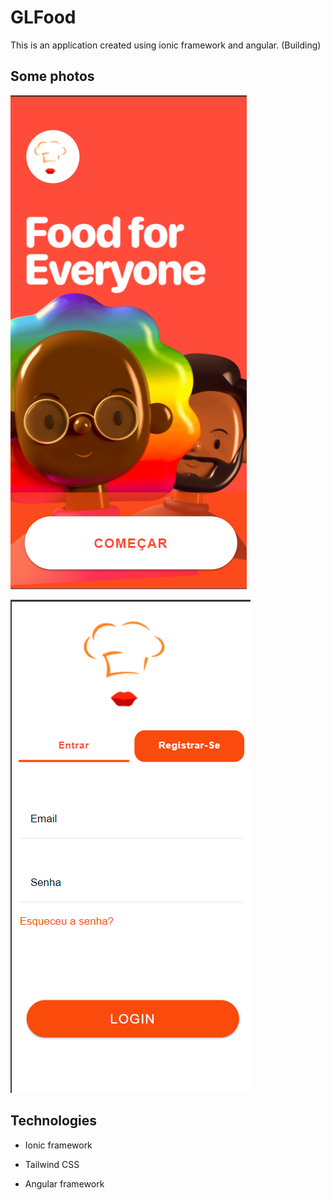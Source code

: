 # GLFood

This is an application created using ionic framework and angular. (Building)


## Some photos

![alt text](image.png)


![alt text](image-1.png)

## Technologies

- Ionic framework

- Tailwind CSS

- Angular framework
